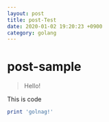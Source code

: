 ```yaml
---
layout: post
title: post-Test
date: 2020-01-02 19:20:23 +0900
category: golang
---
```

# post-sample
> Hello!

This is code
```ruby
print 'golnag!'
```